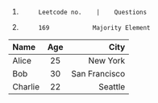 1.          Leetcode no.    |    Questions

1.          169            Majority Element


| Name    | Age | City       |
|:--------|:---:|-----------:|
| Alice   | 25  | New York   |
| Bob     | 30  | San Francisco |
| Charlie | 22  | Seattle    |
